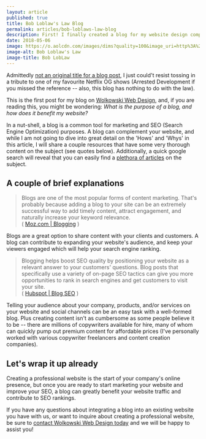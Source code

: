 ```yaml
---
layout: article
published: true
title: Bob Loblaw's Law Blog
permalink: articles/bob-loblaws-law-blog
description: First! I finally created a blog for my website design company as a means to showcase to my clients just how feasible and valuable a blog can be for SEO and marketing purposes.
date: 2018-05-06 
image: https://o.aolcdn.com/images/dims?quality=100&image_uri=http%3A%2F%2Fo.aolcdn.com%2Fhss%2Fstorage%2Fmidas%2Fd1f1a560183a8e88de5a1cc08708e246%2F201232584%2Fbobloblaw.png&client=cbc79c14efcebee57402&signature=8c1c06f5e31d69c26f5fad3098529190447839e7
image-alt: Bob Loblaw's Law
image-title: Bob LobLaw
---
```



Admittedly <a target="_blank" href="https://bob-loblaws-law-blog.blogspot.ca/">not an original title for a blog post</a>, I just could't resist tossing in a tribute to one of my favourite Netflix OG shows (Arrested Development if you missed the reference -- also, this blog has nothing to do with the law).

This is the first post for my blog on <a href="https://wolkowskiwebdesign.com">Wolkowski Web Design</a>, and, if you are reading this, you might be wondering: *What is the purpose of a blog, and how does it benefit my website?*

In a nut-shell, a blog is a common tool for marketing and SEO (Search Engine Optimization) purposes. A blog can complement your website, and while I am not going to dive into great detail on the 'Hows' and 'Whys' in this article, I will share a couple resources that have some very thorough content on the subject (see quotes below). Additionally, a quick google search will reveal that you can easily find a <a target="_blank" href="https://www.google.com/search?q=why+are+blogs+good+for+seo%3F">plethora of articles</a> on the subject.

## A couple of brief explanations

<blockquote cite="https://moz.com/blog/category/blogging">Blogs are one of the most popular forms of content marketing. That's probably because adding a blog to your site can be an extremely successful way to add timely content, attract engagement, and naturally increase your keyword relevance.<br>( <a target="_blank" href="https://moz.com/blog/category/blogging">Moz.com | Blogging</a> )</blockquote>

Blogs are a great option to share content with your clients and customers. A blog can contribute to expanding your website's audience, and keep your viewers engaged which will help your search engine ranking.

<blockquote cite="">Blogging helps boost SEO quality by positioning your website as a relevant answer to your customers' questions. Blog posts that specifically use a variety of on-page SEO tactics can give you more opportunities to rank in search engines and get customers to visit your site.<br>( <a target="_blank" href="https://blog.hubspot.com/marketing/blog-search-engine-optimization">Hubspot | Blog SEO</a> )</blockquote>

Telling your audience about your company, products, and/or services on your website and social channels can be an easy task with a well-formed blog. Plus creating content isn't as cumbersome as some people believe it to be -- there are millions of copywriters available for hire, many of whom can quickly pump out premium content for affordable prices (I've personally worked with various copywriter freelancers and content creation companies).

## Let's wrap it up already

Creating a professional website is the start of your company's online presence, but once you are ready to start marketing your website and improve your SEO, a blog can greatly benefit your website traffic and contribute to SEO rankings.

If you have any questions about integrating a blog into an existing website you have with us, or want to inquire about creating a professional website, be sure to <a href="https://wolkowskiwebdesign.com/#contact"> contact Wolkowski Web Design today</a> and we will be happy to assist you!
